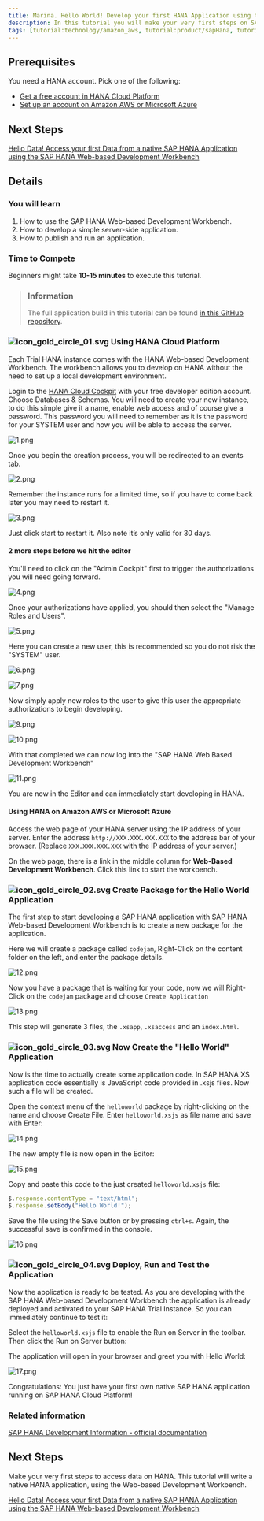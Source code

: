 ```yaml
---
title: Marina. Hello World! Develop your first HANA Application using the Web-based Development Workbench
description: In this tutorial you will make your very first steps on SAP HANA and develop a very simple "Hello World" application using the SAP HANA Web-based Development Workbench on the SAP HANA Cloud Platform.
tags: [tutorial:technology/amazon_aws, tutorial:product/sapHana, tutorial:product/hcp, tutorial:interest/gettingstarted, tutorial:product/hcp_web_workbench]
---
```


## Prerequisites  
You need a HANA account. Pick one of the following:
- [Get a free account in HANA Cloud Platform](https://account.hanatrial.ondemand.com/register)
- [Set up an account on Amazon AWS or Microsoft Azure](http://go.sap.com/developer/tutorials/hana-setup-cloud.html)

## Next Steps
[Hello Data! Access your first Data from a native SAP HANA Application using the SAP HANA Web-based Development Workbench](http://go.sap.com/developer/tutorials/hana-data-access-authorizations.html)

## Details
### You will learn  
1. How to use the SAP HANA Web-based Development Workbench.
2. How to develop a simple server-side application.
3. How to publish and run an application.

### Time to Compete
Beginners might take **10-15 minutes** to execute this tutorial.

> ### Information
>The full application build in this tutorial can be found [in this GitHub repository](https://github.com/SAP/cloud-hana-helloworld/).

### ![icon_gold_circle_01.svg](http://go.sap.com/dam/application/shared/icons/icon_gold_circle_01.svg) Using HANA Cloud Platform
Each Trial HANA instance comes with the HANA Web-based Development Workbench. The workbench allows you to develop on HANA without the need to set up a local development environment.

Login to the [HANA Cloud Cockpit](https://account.hanatrial.ondemand.com/cockpit) with your free developer edition account.
Choose Databases & Schemas. You will need to create your new instance, to do this simple give it a name, enable web access and of course give a password. This password you will need to remember as it is the password for your SYSTEM user and how you will be able to access the server.

![1.png](1.png)

Once you begin the creation process, you will be redirected to an events tab.

![2.png](2.png)

Remember the instance runs for a limited time, so if you have to come back later you may need to restart it.

![3.png](3.png)

Just click start to restart it. Also note it’s only valid for 30 days.

#### 2 more steps before we hit the editor

You'll need to click on the "Admin Cockpit" first to trigger the authorizations you will need going forward.

![4.png](4.png)

Once your authorizations have applied, you should then select the "Manage Roles and Users".

![5.png](5.png)

Here you can create a new user, this is recommended so you do not risk the "SYSTEM" user.

![6.png](6.png)

![7.png](7.png)

Now simply apply new roles to the user to give this user the appropriate authorizations to begin developing.

![9.png](9.png)

![10.png](10.png)

With that completed we can now log into the "SAP HANA Web Based Development Workbench"

![11.png](11.png)

You are now in the Editor and can immediately start developing in HANA.

#### Using HANA on Amazon AWS or Microsoft Azure
Access the web page of your HANA server using the IP address of your server. Enter the address ```http://XXX.XXX.XXX.XXX``` to the address bar of your browser. (Replace ```XXX.XXX.XXX.XXX``` with the IP address of your server.)

On the web page, there is a link in the middle column for **Web-Based Development Workbench**. Click this link to start the workbench.

### ![icon_gold_circle_02.svg](http://go.sap.com/dam/application/shared/icons/icon_gold_circle_02.svg) Create Package for the Hello World Application
The first step to start developing a SAP HANA application with SAP HANA Web-based Development Workbench is to create a new package for the application.

Here we will create a package called `codejam`, Right-Click on the content folder on the left, and enter the package details.

![12.png](12.png)

Now you have a package that is waiting for your code, now we will Right-Click on the ```codejam``` package and choose ```Create Application```

![13.png](13.png)

This step will generate 3 files, the `.xsapp`, `.xsaccess` and an `index.html`.

### ![icon_gold_circle_03.svg](http://go.sap.com/dam/application/shared/icons/icon_gold_circle_03.svg) Now Create the "Hello World" Application
Now is the time to actually create some application code. In SAP HANA XS application code essentially is JavaScript code provided in .xsjs files. Now such a file will be created.

Open the context menu of the ```helloworld``` package by right-clicking on the name and choose Create File. Enter ```helloworld.xsjs``` as file name and save with Enter:

![14.png](14.png)

The new empty file is now open in the Editor:

![15.png](15.png)

Copy and paste this code to the just created ```helloworld.xsjs``` file:

```js
$.response.contentType = "text/html";
$.response.setBody("Hello World!");
```

Save the file using the Save button or by pressing ```ctrl+s```. Again, the successful save is confirmed in the console.

![16.png](16.png)

### ![icon_gold_circle_04.svg](http://go.sap.com/dam/application/shared/icons/icon_gold_circle_04.svg) Deploy, Run and Test the Application
Now the application is ready to be tested. As you are developing with the SAP HANA Web-based Development Workbench the application is already deployed and activated to your SAP HANA Trial Instance. So you can immediately continue to test it:

Select the ```helloworld.xsjs``` file to enable the Run on Server in the toolbar. Then click the Run on Server button:

The application will open in your browser and greet you with Hello World:

![17.png](17.png)

Congratulations: You just have your first own native SAP HANA application running on SAP HANA Cloud Platform!

### Related information
[SAP HANA Development Information - official documentation](http://help.sap.com/hana_platform#section6)


## Next Steps
Make your very first steps to access data on HANA. This tutorial will write a native HANA application, using the Web-based Development Workbench.

[Hello Data! Access your first Data from a native SAP HANA Application using the SAP HANA Web-based Development Workbench](http://go.sap.com/developer/tutorials/hana-data-access-authorizations.html)
